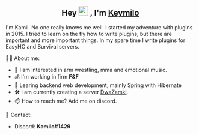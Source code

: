 <h2 align="center">Hey <img src="https://media.giphy.com/media/hvRJCLFzcasrR4ia7z/giphy.gif" width="25px"> , I'm <a href="https://github.com/K3ymilo">Keymilo</a></h2>

I'm Kamil. No one really knows me well. I started my adventure with plugins in 2015. I tried to learn on the fly how to write plugins, but there are important and more important things. In my spare time I write plugins for EasyHC and Survival servers.


👨‍💼 About me:
- 👀 I am interested in arm wrestling, mma and emotional music.
- 💰 I'm working in firm **F&F**
- 📖 Learing backend web development, mainly Spring with Hibernate
- 🛠️ I am currently creating a server [DwaZamki](https://twocastle.pl/).
- 📫 How to reach me? Add me on discord.

📨 Contact:
- Discord: **Kamilo#1429**

